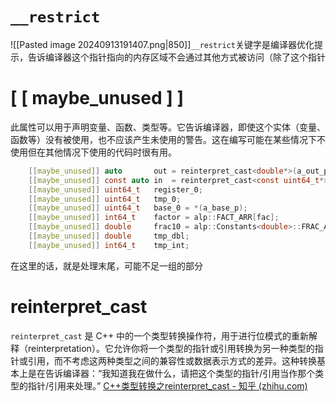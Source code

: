 # `__restrict`
![[Pasted image 20240913191407.png|850]]`__restrict`关键字是编译器优化提示，告诉编译器这个指针指向的内存区域不会通过其他方式被访问（除了这个指针

# [ [ maybe_unused ] ]
此属性可以用于声明变量、函数、类型等。它告诉编译器，即使这个实体（变量、函数等）没有被使用，也不应该产生未使用的警告。这在编写可能在某些情况下不使用但在其他情况下使用的代码时很有用。
```c
	[[maybe_unused]] auto       out = reinterpret_cast<double*>(a_out_p);
	[[maybe_unused]] const auto in  = reinterpret_cast<const uint64_t*>(a_in_p);
	[[maybe_unused]] uint64_t   register_0;
	[[maybe_unused]] uint64_t   tmp_0;
	[[maybe_unused]] uint64_t   base_0 = *(a_base_p);
	[[maybe_unused]] int64_t    factor = alp::FACT_ARR[fac];
	[[maybe_unused]] double     frac10 = alp::Constants<double>::FRAC_ARR[exp];
	[[maybe_unused]] double     tmp_dbl;
	[[maybe_unused]] int64_t    tmp_int;
```
在这里的话，就是处理末尾，可能不足一组的部分

# reinterpret_cast
`reinterpret_cast` 是 C++ 中的一个类型转换操作符，用于进行位模式的重新解释（reinterpretation）。它允许你将一个类型的指针或引用转换为另一种类型的指针或引用，而不考虑这两种类型之间的兼容性或数据表示方式的差异。这种转换基本上是在告诉编译器：“我知道我在做什么，请把这个类型的指针/引用当作那个类型的指针/引用来处理。”
[C++类型转换之reinterpret_cast - 知乎 (zhihu.com)](https://zhuanlan.zhihu.com/p/33040213)